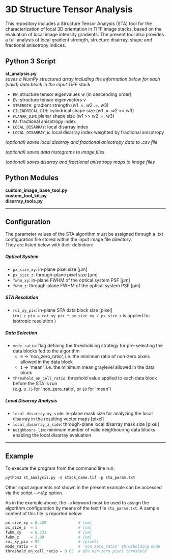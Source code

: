 ﻿# 3D Structure Tensor Analysis
This repository includes a Structure Tensor Analysis (STA) tool for the characterization of local 3D orientation in TIFF image stacks, based on the evaluation of local image intensity gradients.  The present tool also provides a full analysis of local gradient strength, structure disarray, shape and fractional anisotropy indices.

## Python 3 Script
**st_analysis.py**  
*saves a NumPy structured array including the information below for each (valid) data block in the input TIFF stack*

* `EW`: structure tensor eigenvalues *w* (in descending order)
* `EV`: structure tensor eigenvectors *v*
* `STRENGTH`: gradient strength (*w*1 .=. *w*2 .=. *w*3)
* `CILINDRICAL_DIM`: cylindrical shape size (*w*1 .=. *w*2 >> *w*3)
* `PLANAR_DIM`: planar shape size (*w*1 >> *w*2 .=. *w*3)
* `FA`: fractional anisotropy index
* `LOCAL_DISARRAY`: local disarray index
* `LOCAL_DISARRAY_W`: local disarray index weighted by fractional anisotropy

*(optional) saves local disarray and fractional anisotropy data to .csv file*

*(optional) saves data histograms to image files*

*(optional) saves disarray and fractional anisotropy maps to image files*

## Python Modules
**custom_image_base_tool.py**  
**custom_tool_kit.py**  
**disarray_tools.py**

---
## Configuration
The parameter values of the STA algorithm must be assigned through a .txt configuration file stored within the input image file directory.   
They are listed below with their definition:

##### Optical System
* `px_size_xy`: in-plane pixel size [μm]
* `px_size_z`:  through-plane pixel size [μm]
* `fwhm_xy`: in-plane FWHM of the optical system PSF [μm]
* `fwhm_z`: through-plane FWHM of the optical system PSF [μm]

##### STA Resolution
* `roi_xy_pix`: in-plane STA data block size [pixel]  
    (`roi_z_pix = roi_xy_pix * px_size_xy / px_size_z` is applied for isotropic resolution )
       
##### Data Selection
* `mode_ratio`: flag defining the thresholding strategy for pre-selecting the data blocks fed to the algorithm
    * `0` -> 'non_zero_ratio', i.e. the minimum ratio of non-zero pixels allowed in the data block
    * `1` -> 'mean', i.e. the minimum mean graylevel allowed in the data block
* `threshold_on_cell_ratio`: threshold value applied to each data block before the STA is run  
(e.g. `0.75` for 'non_zero_ratio', or `10` for 'mean')
##### Local Disarray Analysis
* `local_disarray_xy_side`: in-plane mask size for analyzing the local disarray in the resulting vector maps [pixel]
* `local_disarray_z_side`: through-plane local disarray mask size [pixel]
* `neighbours_lim`: minimum number of valid neighbouring data blocks enabling the local disarray evaluation

---
## Example
To execute the program from the command line run:
```python
python3 st_analysis.py -s stack_name.tif -p sta_param.txt
``` 
Other input arguments not shown in the present example can be accessed via the script `--help` option.

As in the example above, the `-p` keyword must be used to assign the algorithm configuration by means of the text file `sta_param.txt`. 
A sample content of this file is reported below:
```Python
px_size_xy = 0.439              # [um]
px_size_z  = 1                  # [um]
fwhm_xy    = 0.731              # [um]
fwhm_z     = 3.09               # [um]
roi_xy_pix = 92                 # [pixel]
mode_ratio = 0                  # 'non_zero_ratio' thresholding mode
threshold_on_cell_ratio = 0.85  # 85% non-zero pixel threshold
```
